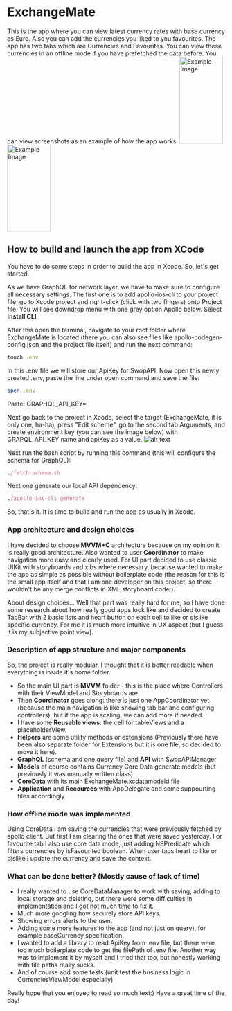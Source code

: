 # ExchangeMate

This is the app where you can view latest currency rates with base currency as Euro. Also you can add the currencies you liked to you favourites. The app has two tabs which are Currencies and Favourites. You can view these currencies in an offline mode if you have prefetched the data before. You can view screenshots as an example of how the app works.
<img src="https://github.com/lenchyk/ExchangeMate/blob/develop/Screenshots/CurTab.png" alt="Example Image" style="width:100; height:200;">
<img src="https://github.com/lenchyk/ExchangeMate/blob/develop/Screenshots/FavTab.png" alt="Example Image" style="width:100; height:200;">

## How to build and launch the app from XCode
You have to do some steps in order to build the app in Xcode. So, let's get started.

As we have GraphQL for network layer, we have to make sure to configure all necessary settings. The first one is to add apollo-ios-cli to your project file: go to Xcode project and right-click (click with two fingers) onto Project file. You will see downdrop menu with one grey option Apollo below. Select **Install CLI**.

 After this open the terminal, navigate to your root folder where ExchangeMate is located (there you can also see files like apollo-codegen-config.json and the project file itself) and run the next command:
```ruby
touch .env
```
In this .env file we will store our ApiKey for SwopAPI. Now open this newly created .env, paste the line under open command and save the file:
```ruby
open .env
```
Paste:
GRAPHQL_API_KEY=<here should be the api key itself>

Next go back to the project in Xcode, select the target (ExchangeMate, it is only one, ha-ha), press "Edit scheme", go to the second tab Arguments, and create environment key (you can see the image below) with GRAPQL_API_KEY name and apiKey as a value.
![alt text](https://github.com/lenchyk/ExchangeMate/blob/chore/readme/Screenshots/ApiKeySchema.png)

Next run the bash script by running this command (this will configure the schema for GraphQL):
```ruby
./fetch-schema.sh
```
Next one generate our local API dependency:
```ruby
./apollo-ios-cli generate
```

So, that's it. It is time to build and run the app as usually in Xcode.

### App architecture and design choices

I have decided to choose **MVVM+C** architecture because on my opinion it is really good architecture. Also wanted to user **Coordinator** to make navigation more easy and clearly used. For UI part decided to use classic UIKit with storyboards and xibs where necessary, because wanted to make the app as simple as possible without boilerplate code (the reason for this is the small app itself and that I am one developer on this project, so there wouldn't be any merge conflicts in XML storyboard code:). 

About design choices... Well that part was really hard for me, so I have done some research about how really good apps look like and decided to create TabBar with 2 basic lists and heart button on each cell to like or dislike specific currency. For me it is much more intuitive in UX aspect (but I guess it is my subjective point view).

### Description of app structure and major components

So, the project is really modular. I thought that it is better readable when everything is inside it's home folder.

- So the main UI part is **MVVM** folder - this is the place where Controllers with their ViewModel and Storyboards are.
- Then **Coordinator** goes along: there is just one AppCoordinator yet (because the main navigation is like showing tab bar and configuring controllers), but if the app is scaling, we can add more if needed.
- I have some **Reusable views**: the cell for tableViews and a placeholderView.
- **Helpers** are some utility methods or extensions (Previously there have been also separate folder for Extensions but it is one file, so decided to move it here).
- **GraphQL** (schema and one query file) and **API** with SwopAPIManager
- **Models** of course contains Currency Core Data generate models (but previously it was manually written class)
- **CoreData** with its main ExchangeMate.xcdatamodeld file
- **Application** and **Recources** with AppDelegate and some suppourting files accordingly

### How offline mode was implemented

Using CoreData I am saving the currencies that were previously fetched by apollo client. But first I am clearing the ones that were saved yesterday. For favourite tab I also use core data mode, just adding NSPredicate which filters currencies by isFavourited boolean. When user taps heart to like or dislike I update the currency and save the context.

### What can be done better? (Mostly cause of lack of time)

- I really wanted to use CoreDataManager to work with saving, adding to local storage and deleting, but there were some difficulties in implementation and I got not much time to fix it.
- Much more googling how securely store API keys.
- Showing errors alerts to the user.
- Adding some more features to the app (and not just on query), for example baseCurrency specification.
- I wanted to add a library to read ApiKey from .env file, but there were too much boilerplate code to get the filePath of .env file. Another way was to implement it by myself and I tried that too, but honestly working with file paths really sucks.
- And of course add some tests (unit test the business logic in CurrenciesViewModel especially)

Really hope that you enjoyed to read so much text:)
Have a great time of the day!

